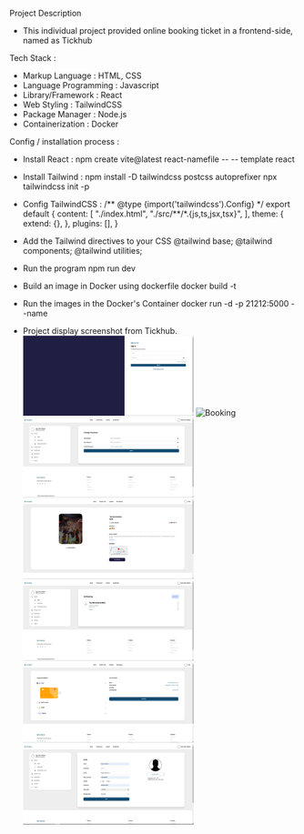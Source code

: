 Project Description

- This individual project provided online booking ticket in a frontend-side, named as Tickhub

Tech Stack :

- Markup Language : HTML, CSS
- Language Programming : Javascript
- Library/Framework : React
- Web Styling : TailwindCSS
- Package Manager : Node.js
- Containerization : Docker

Config / installation process :

- Install React :
  npm create vite@latest react-namefile -- -- template react

- Install Tailwind :
  npm install -D tailwindcss postcss autoprefixer
  npx tailwindcss init -p

- Config TailwindCSS :
  /** @type {import('tailwindcss').Config} \*/
  export default {
  content: [
  "./index.html",
  "./src/**/\*.{js,ts,jsx,tsx}",
  ],
  theme: {
  extend: {},
  },
  plugins: [],
  }

- Add the Tailwind directives to your CSS
  @tailwind base;
  @tailwind components;
  @tailwind utilities;
- Run the program
  npm run dev

- Build an image in Docker using dockerfile
  docker build -t <images name> <dest>

- Run the images in the Docker's Container
  docker run -d -p 21212:5000 --name <name container> <images name>

- Project display screenshot from Tickhub.
  <img src="/src/assets/portfolio/Tickhub_AuthLogin.png" alt="login" width="300">
  <img src="/src/assets/portfolio/BookingPage.png" alt="Booking" width="300">
  <img src="/src/assets/portfolio/Tickhub_ChangePass.png" alt="Password" width="300">
  <img src="/src/assets/portfolio/Tickhub_DetailEvent.png" alt="Event" width="300">
  <img src="/src/assets/portfolio/Tickhub_MyBooking.png" alt="MyBooking" width="300">
  <img src="/src/assets/portfolio/Tickhub_Payment.png" alt="Payment" width="300">
  <img src="/src/assets/portfolio/Tickhub_Profile.png" alt="Profile" width="300">
